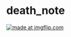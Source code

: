 # death_note
<a href="https://imgflip.com/gif/2xr2v8"><img src="https://i.imgflip.com/2xr2v8.gif" title="made at imgflip.com"/></a>
